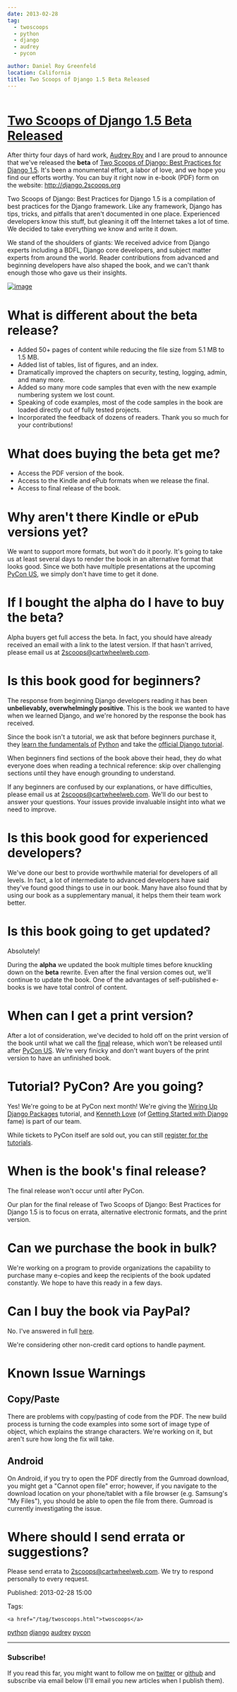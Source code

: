 ```yaml
---
date: 2013-02-28
tag: 
  - twoscoops
  - python
  - django
  - audrey
  - pycon

author: Daniel Roy Greenfeld
location: California
title: Two Scoops of Django 1.5 Beta Released
---
```

<div class="twelve wide column">

<h1 class="ui block header">
<div class="content">
<a href="/two-scoops-beta-released.html">Two Scoops of Django 1.5 Beta Released</a>
</div>
</h1>
<p>After thirty four days of hard work, <a href="http://audreymroy.com" target="_blank">Audrey Roy</a>
and I are proud to announce that we've released the <strong>beta</strong> of <a href="http://django.2scoops.org" target="_blank">Two
Scoops of Django: Best Practices for Django
1.5</a>. It's been a monumental effort, a labor
of love, and we hope you find our efforts worthy. You can buy it right
now in e-book (PDF) form on the website: <a href="http://django.2scoops.org" target="_blank">http://django.2scoops.org</a></p>
<p>Two Scoops of Django: Best Practices for Django 1.5 is a compilation of
best practices for the Django framework. Like any framework, Django has
tips, tricks, and pitfalls that aren't documented in one place.
Experienced developers know this stuff, but gleaning it off the Internet
takes a lot of time. We decided to take everything we know and write it
down.</p>
<p>We stand of the shoulders of giants: We received advice from Django
experts including a BDFL, Django core developers, and subject matter
experts from around the world. Reader contributions from advanced and
beginning developers have also shaped the book, and we can't thank
enough those who gave us their insights.</p>
<p><a href="http://django.2scoops.org/" target="_blank"><img alt="image" src="https://s3.amazonaws.com/twoscoops/img/tsd-cover-beta.png"/></a></p>
<p><a name="features"></a></p>
<h1 id="what-is-different-about-the-beta-release">What is different about the beta release?</h1>
<ul>
<li>Added 50+ pages of content while reducing the file size from 5.1 MB
to 1.5 MB.</li>
<li>Added list of tables, list of figures, and an index.</li>
<li>Dramatically improved the chapters on security, testing, logging,
admin, and many more.</li>
<li>Added so many more code samples that even with the new example
numbering system we lost count.</li>
<li>Speaking of code examples, most of the code samples in the book are
loaded directly out of fully tested projects.</li>
<li>Incorporated the feedback of dozens of readers. Thank you so much
for your contributions!</li>
</ul>
<p><a name="what-do-i-get"></a></p>
<h1 id="what-does-buying-the-beta-get-me">What does buying the beta get me?</h1>
<ul>
<li>Access the PDF version of the book.</li>
<li>Access to the Kindle and ePub formats when we release the final.</li>
<li>Access to final release of the book.</li>
</ul>
<p><a name="alternative-formats"></a></p>
<h1 id="why-arent-there-kindle-or-epub-versions-yet">Why aren't there Kindle or ePub versions yet?</h1>
<p>We want to support more formats, but won't do it poorly. It's going to
take us at least several days to render the book in an alternative
format that looks good. Since we both have multiple presentations at the
upcoming <a href="https://us.pycon.org/2013/" target="_blank">PyCon US</a>, we simply don't have
time to get it done.</p>
<p><a name="alpha-buyers"></a></p>
<h1 id="if-i-bought-the-alpha-do-i-have-to-buy-the-beta">If I bought the alpha do I have to buy the beta?</h1>
<p>Alpha buyers get full access the beta. In fact, you should have already
received an email with a link to the latest version. If that hasn't
arrived, please email us at <a href="mailto:2scoops@cartwheelweb.com" target="_blank">2scoops@cartwheelweb.com</a>.</p>
<p><a name="beginners"></a></p>
<h1 id="is-this-book-good-for-beginners">Is this book good for beginners?</h1>
<p>The response from beginning Django developers reading it has been
<strong>unbelievably, overwhelmingly positive</strong>. This is the book we wanted to
have when we learned Django, and we're honored by the response the book
has received.</p>
<p>Since the book isn't a tutorial, we ask that before beginners purchase
it, they <a href="http://learnpythonthehardway.org/" target="_blank">learn the fundamentals of</a>
<a href="http://www.amazon.com/Learn-Python-Hard-Way-Introduction/dp/0321884914/?ie=UTF8&amp;tag=ihpydanny-20" target="_blank">Python</a>
and take the <a href="https://docs.djangoproject.com/en/1.5/intro/tutorial01/" target="_blank">official Django
tutorial</a>.</p>
<p>When beginners find sections of the book above their head, they do what
everyone does when reading a technical reference: skip over challenging
sections until they have enough grounding to understand.</p>
<p>If any beginners are confused by our explanations, or have difficulties,
please email us at <a href="mailto:2scoops@cartwheelweb.com" target="_blank">2scoops@cartwheelweb.com</a>. We'll do our best to
answer your questions. Your issues provide invaluable insight into what
we need to improve.</p>
<p><a name="experienced"></a></p>
<h1 id="is-this-book-good-for-experienced-developers">Is this book good for experienced developers?</h1>
<p>We've done our best to provide worthwhile material for developers of
all levels. In fact, a lot of intermediate to advanced developers have
said they've found good things to use in our book. Many have also found
that by using our book as a supplementary manual, it helps them their
team work better.</p>
<p><a name="updates"></a></p>
<h1 id="is-this-book-going-to-get-updated">Is this book going to get updated?</h1>
<p>Absolutely!</p>
<p>During the <strong>alpha</strong> we updated the book multiple times before knuckling
down on the <strong>beta</strong> rewrite. Even after the final version comes out,
we'll continue to update the book. One of the advantages of
self-published e-books is we have total control of content.</p>
<p><a name="print"></a></p>
<h1 id="when-can-i-get-a-print-version">When can I get a print version?</h1>
<p>After a lot of consideration, we've decided to hold off on the print
version of the book until what we call the
<a href="https://pydanny.com/two-scoops-beta-released.html#final" target="_blank">final</a>
release, which won't be released until after <a href="https://us.pycon.org/2013/" target="_blank">PyCon
US</a>. We're very finicky and don't want
buyers of the print version to have an unfinished book.</p>
<p><a name="tutorial"></a>
<a name="pycon"></a>
<a name="wiring-up-django-packages"></a></p>
<h1 id="tutorial-pycon-are-you-going">Tutorial? PyCon? Are you going?</h1>
<p>Yes! We're going to be at PyCon next month! We're giving the <a href="https://us.pycon.org/2013/schedule/presentation/11/" target="_blank">Wiring
Up Django Packages</a>
tutorial, and <a href="http://brack3t.com/" target="_blank">Kenneth Love</a> (of <a href="http://gettingstartedwithdjango.com/" target="_blank">Getting Started
with Django</a> fame) is part of our
team.</p>
<p>While tickets to PyCon itself are sold out, you can still <a href="https://us.pycon.org/2013/registration/register/" target="_blank">register for
the tutorials</a>.</p>
<p><a name="final"></a></p>
<h1 id="when-is-the-books-final-release">When is the book's final release?</h1>
<p>The final release won't occur until after PyCon.</p>
<p>Our plan for the final release of Two Scoops of Django: Best Practices
for Django 1.5 is to focus on errata, alternative electronic formats,
and the print version.</p>
<p><a name="bulk"></a></p>
<h1 id="can-we-purchase-the-book-in-bulk">Can we purchase the book in bulk?</h1>
<p>We're working on a program to provide organizations the capability to
purchase many e-copies and keep the recipients of the book updated
constantly. We hope to have this ready in a few days.</p>
<p><a name="paypal"></a></p>
<h1 id="can-i-buy-the-book-via-paypal">Can I buy the book via PayPal?</h1>
<p>No. I've answered in full
<a href="https://pydanny.com/we-are-not-using-paypal.html" target="_blank">here</a>.</p>
<p>We're considering other non-credit card options to handle payment.</p>
<p><a name="known-issue-warnings"></a></p>
<h1 id="known-issue-warnings">Known Issue Warnings</h1>
<h2 id="copypaste">Copy/Paste</h2>
<p>There are problems with copy/pasting of code from the PDF. The new build
process is turning the code examples into some sort of image type of
object, which explains the strange characters. We're working on it, but
aren't sure how long the fix will take.</p>
<h2 id="android">Android</h2>
<p>On Android, if you try to open the PDF directly from the Gumroad
download, you might get a "Cannot open file" error; however, if you
navigate to the download location on your phone/tablet with a file
browser (e.g. Samsung's "My Files"), you should be able to open the
file from there. Gumroad is currently investigating the issue.</p>
<p><a name="errata"></a></p>
<h1 id="where-should-i-send-errata-or-suggestions">Where should I send errata or suggestions?</h1>
<p>Please send errata to <a href="mailto:2scoops@cartwheelweb.com" target="_blank">2scoops@cartwheelweb.com</a>. We try to respond
personally to every request.</p>
<p>Published: 2013-02-28 15:00</p>
<p>Tags:
  
    <a href="/tag/twoscoops.html">twoscoops</a>
<a href="/tag/python.html">python</a>
<a href="/tag/django.html">django</a>
<a href="/tag/audrey.html">audrey</a>
<a href="/tag/pycon.html">pycon</a>
</p>
<hr/>
<h3 class="ui header">Subscribe!</h3>
<p>If you read this far, you might want to follow me on <a href="https://twitter.com/pydanny">twitter</a> or <a href="https://github.com/pydanny">github</a> and subscribe via email below (I'll email you new articles when I publish them).</p>
<!-- Begin MailChimp Signup Form -->
</div>